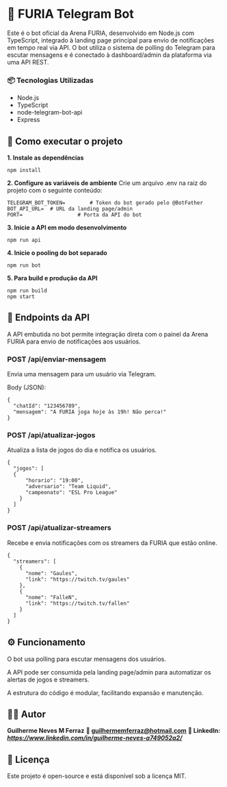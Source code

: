 # 🤖 FURIA Telegram Bot
Este é o bot oficial da Arena FURIA, desenvolvido em Node.js com TypeScript, integrado à landing page principal para envio de notificações em tempo real via API. O bot utiliza o sistema de polling do Telegram para escutar mensagens e é conectado à dashboard/admin da plataforma via uma API REST.

### 📦 Tecnologias Utilizadas
- Node.js
- TypeScript
- node-telegram-bot-api
- Express

## 🚀 Como executar o projeto
**1. Instale as dependências**
```
npm install
```
**2. Configure as variáveis de ambiente**
Crie um arquivo .env na raiz do projeto com o seguinte conteúdo:

```
TELEGRAM_BOT_TOKEN=        # Token do bot gerado pelo @BotFather  
BOT_API_URL=  # URL da landing page/admin  
PORT=                  # Porta da API do bot
```
**3. Inicie a API em modo desenvolvimento**
```
npm run api
```
**4. Inicie o pooling do bot separado**
```
npm run bot
```

**5. Para build e produção da API**
```
npm run build
npm start
```
## 🔌 Endpoints da API
A API embutida no bot permite integração direta com o painel da Arena FURIA para envio de notificações aos usuários.

### POST /api/enviar-mensagem
Envia uma mensagem para um usuário via Telegram.

Body (JSON):
```
{
  "chatId": "123456789",
  "mensagem": "A FURIA joga hoje às 19h! Não perca!"
}
```

### POST /api/atualizar-jogos
Atualiza a lista de jogos do dia e notifica os usuários.

```
{
  "jogos": [
  {
      "horario": "19:00",
      "adversario": "Team Liquid",
      "campeonato": "ESL Pro League"
    }
  ]
}
```
### POST /api/atualizar-streamers
Recebe e envia notificações com os streamers da FURIA que estão online.

```
{
  "streamers": [
    {
      "nome": "Gaules",
      "link": "https://twitch.tv/gaules"
    },
    {
      "nome": "FalleN",
      "link": "https://twitch.tv/fallen"
    }
  ]
}
```
## ⚙️ Funcionamento
O bot usa polling para escutar mensagens dos usuários.

A API pode ser consumida pela landing page/admin para automatizar os alertas de jogos e streamers.

A estrutura do código é modular, facilitando expansão e manutenção.

## 👨‍💻 Autor
**Guilherme Neves M Ferraz**
**📧 guilhermemferraz@hotmail.com**
**🔗 LinkedIn: *https://www.linkedin.com/in/guilherme-neves-a749052a2/***

## 📄 Licença
Este projeto é open-source e está disponível sob a licença MIT.
